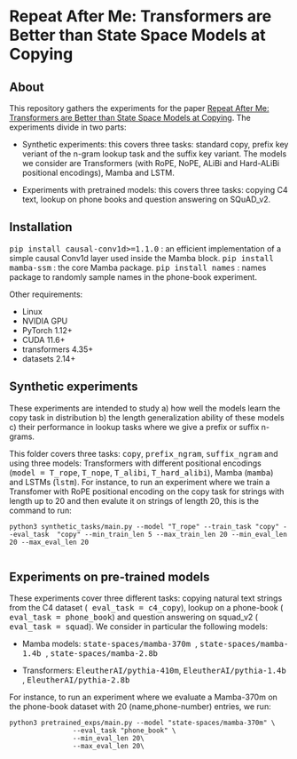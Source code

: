 # Repeat After Me: Transformers are Better than State Space Models at Copying

## About

This repository gathers the experiments for the paper [Repeat After Me: Transformers are Better than State Space Models at Copying](https://arxiv.org/abs/2402.01032). The experiments divide in two parts: 

- Synthetic experiments: this covers three tasks: standard copy, prefix key veriant of the n-gram lookup task and the suffix key variant. The models we consider are Transformers (with RoPE, NoPE, ALiBi and Hard-ALiBi positional encodings), Mamba and LSTM.

- Experiments with pretrained models: this covers three tasks: copying C4 text, lookup on phone books and question answering on SQuAD_v2.

## Installation

<tt>pip install causal-conv1d>=1.1.0</tt> : an efficient implementation of a simple causal Conv1d layer used inside the Mamba block.
<tt>pip install mamba-ssm</tt> : the core Mamba package.
<tt>pip install names</tt> : names package to randomly sample names in the phone-book experiment.

Other requirements:
- Linux
- NVIDIA GPU
- PyTorch 1.12+
- CUDA 11.6+
- transformers 4.35+
- datasets 2.14+

## Synthetic experiments

These experiments are intended to study a) how well the models learn the copy task in distribution b) the length generalization ability of these models c) their performance in lookup tasks where we give a prefix or suffix n-grams. 

This folder covers three tasks: <tt>copy</tt>, <tt>prefix_ngram</tt>, <tt>suffix_ngram</tt> and using three models: Transformers with different positional encodings (<tt>model = T_rope</tt>, <tt>T_nope</tt>, <tt>T_alibi</tt>,  <tt>T_hard_alibi</tt>), Mamba (<tt>mamba</tt>) and LSTMs (<tt>lstm</tt>). For instance, to run an experiment where we train a Transfomer with RoPE positional encoding on the copy task for strings with length up to 20 and then evalute it on strings of length 20, this is the command to run:

```
python3 synthetic_tasks/main.py --model "T_rope" --train_task "copy" --eval_task  "copy" --min_train_len 5 --max_train_len 20 --min_eval_len 20 --max_eval_len 20
                               
```


## Experiments on pre-trained models

These experiments cover three different tasks: copying natural text strings from the C4 dataset (<tt> eval_task = c4_copy</tt>), lookup on a phone-book (<tt> eval_task = phone_book</tt>) and question answering on squad_v2 (<tt> eval_task = squad</tt>). We consider in particular the following models: 

- Mamba models: <tt> state-spaces/mamba-370m </tt>, <tt> state-spaces/mamba-1.4b </tt>, <tt> state-spaces/mamba-2.8b  </tt>

- Transformers: <tt> EleutherAI/pythia-410m</tt>, <tt> EleutherAI/pythia-1.4b </tt>, <tt> EleutherAI/pythia-2.8b </tt>

For instance, to run an experiment where we evaluate a Mamba-370m on the phone-book dataset with 20 (name,phone-number) entries, we run: 

```
python3 pretrained_exps/main.py --model "state-spaces/mamba-370m" \
                --eval_task "phone_book" \
                --min_eval_len 20\
                --max_eval_len 20\
```

##

